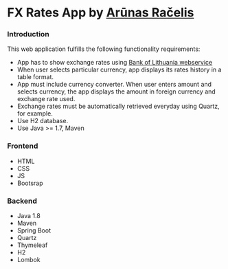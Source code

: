 # FX Rates App by [Arūnas Račelis][arunasracelis]

### Introduction

This web application fulfills the following functionality requirements:

* App has to show exchange rates using [Bank of Lithuania webservice][lblt]
* When user selects particular currency, app displays its rates history in a table format.
* App must include currency converter. When user enters amount and selects currency, the app displays the amount in foreign currency and exchange rate used.
* Exchange rates must be automatically retrieved everyday using Quartz, for example.
* Use H2 database.
* Use Java >= 1.7, Maven

### Frontend

* HTML
* CSS
* JS
* Bootsrap

### Backend

* Java 1.8
* Maven
* Spring Boot
* Quartz
* Thymeleaf
* H2
* Lombok

[arunasracelis]: <http://www.arunasracelis.com>
[lblt]: <http://www.lb.lt/webservices/FxRates/>
